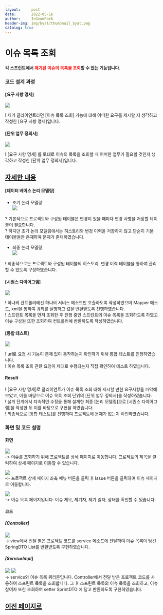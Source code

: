 ```yaml
---
layout:     post
date:       2022-05-16
author:     InGeunPark
header-img: img/byat/thumbnail_byat.png
catalog: true
---
```


# 이슈 목록 조회

<p style="font-weight:bold">각 스프린트에서 <font style="color: red;">제기된 이슈의 목록을 조회</font>할 수 있는 기능입니다. </p>

### 코드 설계 과정

#### [요구 사항 명세]
<img src="../../../../img/byat/issueList/issue-list_1.PNG"> <br>

! 제가 클라이언트라면 [이슈 목록 조회] 기능에 대해 어떠한 요구를 제시할 지 생각하고 작성한 [요구 사항 명세]입니다.

#### [단위 업무 정의서] 

<img src="../../../../img/byat/issueList/issue-list_2.PNG"> <br>

! [요구 사항 명세] 를 토대로 이슈의 목록을 조회할 때 어떠한 업무가 필요할 것인지 생각하고 작성한 [단위 업무 정의서]입니다.

## [자세한 내용](https://www.notion.so/64f066b6ee4948f0926f0790b553dcad)

#### [데이터 베이스 논리 모델링]
- 초기 논리 모델링 <br>
<img src="../../../../img/byat/issueRegist/issue-regist_3.PNG"> <br>

? 기본적으로 프로젝트와 구성원 테이블은 변경이 있을 때마다 변경 사항을 저장할 테이블이 필요합니다. <br>
? 하지만 초기 논리 모델링에서는 히스토리와 변경 이력을 저장하지 않고 단순히 기본 테이블들만 존재하여 문제가 존재하였습니다.

- 최종 논리 모델링 <br>
<img src="../../../../img/byat/issueRegist/issue-regist_4.PNG"> <br>

! 최종적으로는 프로젝트와 구성원 테이블의 히스토리, 변경 이력 테이블을 통하여 관리할 수 있도록 구성하였습니다.

#### [시퀀스 다이어그램]

<img src="../../../../img/byat/issueList/issue-list_3.PNG"> <br>

! 하나의 컨트롤러에선 하나의 서비스 메소드만 호출하도록 작성하였으며 Mapper 메소드, xml을 통하여 쿼리를 실행하고 값을 반환받도록 진행하였습니다. <br>
! 스프린트 목록을 먼저 조회한 후 진행 중인 스프린트의 이슈 목록을 조회하도록 하였고 이슈 구성원 또한 조회하여 컨트롤러에 반환하도록 작성하였습니다.

#### [통합 테스트]

<img src="../../../../img/byat/issueList/issue-list_4.PNG"> <br>

! url로 요청 시 기능이 문제 없이 동작하는지 확인하기 위해 통합 테스트를 진행하였습니다. <br>
! 이슈 목록 조회 관련 요청이 제대로 수행되는지 직접 확인하여 테스트 하였습니다.

#### Result
! [요구 사항 명세]로 클리이언트가 이슈 목록 조회 대해 제시할 만한 요구사항을 파악해 보았고, 이를 바탕으로 이슈 목록 조회 단위의 [단위 업무 정의서]를 작성하였습니다.  <br>
! 설계 단계에서 지속적인 수정을 통해 설계한 최종 [논리 모델링]으로  [시퀀스 다이어그램]을 작성한 뒤 이를 바탕으로 구현을 하였습니다. <br>
! 최종적으로 [통합 테스트]를 진행하여 프로젝트에 문제가 없는지 확인하였습니다.

### 화면 및 코드 설명

#### 화면
<img src="../../../../img/byat/issueList/issue-list_5.PNG"> <br>
-> 이슈를 조회하기 위해 프로젝트를 상세 페이지로 이동합니다. 프로젝트의 제목을 클릭하여 상세 페이지로 이동할 수 있습니다.

<img src="../../../../img/byat/issueList/issue-list_6.PNG"> <br>
-> 프로젝트 상세 페이지 좌측 메뉴 버튼을 클릭 후 Issue 버튼을 클릭하여 이슈 페이지로 이동합니다.

<img src="../../../../img/byat/issueList/issue-list_7.PNG"> <br>
-> 이슈 목록 페이지입니다. 이슈 제목, 제기자, 제기 일자, 상태를 확인할 수 있습니다.

#### 코드

##### [Controller]
<img src="../../../../img/byat/issueList/issue-list_8.PNG"> <br>
-> view에서 전달 받은 프로젝트 코드를 service 메소드에 전달하여 이슈 목록이 담긴 SpringDTO List를 반환받도록 구현하였습니다.

##### [ServiceImpl]
<img src="../../../../img/byat/issueList/issue-list_9.PNG">
<img src="../../../../img/byat/issueList/issue-list_10.PNG"> <br>
-> service와 이슈 목록 쿼리문입니다. Controller에서 전달 받은 프로젝트 코드를 사용하여 스프린트 목록을 조회합니다. 그 후 스프린트 목록의 이슈 목록을 조회하고, 이슈 참여자 또한 조회하여 setter SprintDTO 에 담고 반환하도록 구현하였습니다.

## [이전 페이지로](https://ingeunpark.github.io/2022/05/16/byat/#list)



